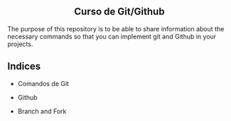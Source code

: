 ##  <center>  Curso de Git/Github </center> 


The purpose of this repository is to be able to share information about the necessary commands so that you can implement 
git and Github in your projects.

## **Indices** 

* Comandos de Git

* Github

* Branch and Fork






